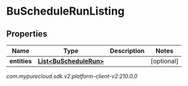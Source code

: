 # BuScheduleRunListing


## Properties

| Name | Type | Description | Notes |
| ------------ | ------------- | ------------- | ------------- |
| **entities** | [**List&lt;BuScheduleRun&gt;**](BuScheduleRun) |  |  [optional] |




_com.mypurecloud.sdk.v2:platform-client-v2:210.0.0_
